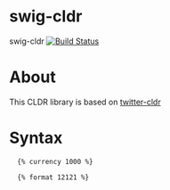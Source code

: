 swig-cldr
=========

swig-cldr [![Build Status](https://secure.travis-ci.org/logie17/swig-cldr.png?branch=master)](http://travis-ci.org/logie17/swig-cldr)

# About

This CLDR library is based on [twitter-cldr](https://github.com/twitter/twitter-cldr-js)

# Syntax

```
  {% currency 1000 %}

  {% format 12121 %}
```



